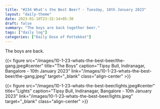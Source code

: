 ```yaml
---
title: "#234 What's the Best Beer? - Tuesday, 10th January 2023"
layout: "daily-theme"
date: 2023-01-10T23:32:14+05:30
draft: false
summary: "The boys are back together beer."
tags: ["daily log"]
categories: ["Daily Dose of Pottekkat"]
---
```


The boys are back.

{{< figure src="/images/10-1-23-whats-the-best-beer/the-gang.jpeg#center" title="The Boys" caption="Tipsy Bull, Indiranagar, Bangalore - 10th January 2023" link="/images/10-1-23-whats-the-best-beer/the-gang.jpeg" target="_blank" class="align-center" >}}

{{< figure src="/images/10-1-23-whats-the-best-beer/lights.jpeg#center" title="Lights" caption="Tipsy Bull, Indiranagar, Bangalore - 10th January 2023" link="/images/10-1-23-whats-the-best-beer/lights.jpeg" target="_blank" class="align-center" >}}
